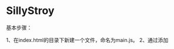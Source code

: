 # SillyStroy
基本步骤：

1、在index.html的目录下新建一个文件，命名为main.js。
2、通过添加<script>标签，将外部的 JavaScript 文件应用到你的 HTML 中。

初始化变量和函数:

1、从原始的文件中，复制“1. COMPLETE VARIABLE AND FUNCTION DEFINITIONS”标题下的所有代码，并粘贴到你本地的 main.js 文件中。然后你就有了三个变量，分别代表着，"Enter custom name" 文本框(customName),  "Generate random story" 按钮 (randomize), 和 HTML body 底部的<p> 元素（生成的故事将会复制到这个 story 变量中）。另外，你还会得到一个叫做randomValueFromArray()函数，这个函数需要一个数组作为参数，然后随机返回数组中的一个元素。
2、现在看看原始文件中的第二部分 — "2. RAW TEXT STRINGS"。这一部分包含了一些字符串，这些字符串会输入进我们的项目。你需要将这些包含进 main.js 文件中的变量中去。
    在 storyText 变量中保存第一个长长的字符串。
    在 insertX 数组中保存第一组字符串（包含三个字符串）。
    在 insertY 数组中保存第二组字符串（包含三个字符串）。
    在 insertZ 数组中保存第三组字符串（包含三个字符串）。
    
加上事件处理器并且将函数补充完整：

现在回到原始文件。
复制"3. EVENT LISTENER AND PARTIAL FUNCTION DEFINITION"标题下面的代码并粘贴到你本地的 main.js 文件中。这样就：
给 randomize 变量增加了一个“点击”时间监听器。也就是说，当按钮白点击时，result( ) 函数就会运行。
给你的代码加上了一个部分完成的 result( ) 函数定义。剩下的任务就是完成函数里面的代码，让它正常工作。
将result()函数补充完整：
  1、声明一个叫做 newStory 的变量，并将它的值设置为storyText。这样，每次按下按钮之后，函数运行的时候就会生成一个新的随即笑话。如果我们直接改变 storyText 的话，我们永远只能够生成一个新的故事。
  2、声明三个变量： xItem, yItem, 和 zItem，并且另他们的值等于randomValueFromArray(insertX)，randomValueFromArray(insertY)和randomValueFromArray(insertZ)。
  3、接下来我们需要将 storyText 中的placeholder — :insertx:, :inserty:, and :insertz: — 置换成 xItem, yItem, and zItem 中保存的字符串。你可以使用字符串中专门的函数方法 — 每一次都使 newStory 变成执行了该方法后的值。这样每一次按下按钮后，这些placeholder就会变成随机产生的字符串。在给你一点提示，这种方法每次只会置换它找到的第一个 placeholder，因此你需要执行三次这个方法。
  4、在第一个 if 代码块中增加另一个字符串置换操作，将 ‘Bob’ 变用户输入的用户名。
  5、在第二个 if 代码块中，我们要检查 UK 是否被勾选。如果被勾选，我们需要将重量和温度从美式单位 weight and temperature 的值转化为英式单位 stones and centigrade 下的值。
      查找 pounds 和 stone，farenheit 和 centigrade 的转换等式。
      在定义了变量 weight 的那一行代码中， 将 pounds 下的94通过一个计算表达式转化为 stone 下的值。并且将单位' stone'添加到通过 Math.round() 函数获得整数后面。
      在定义了变量 temperature 的那一行代码中， 将 farenheit 下的94通过一个计算表达式转化为 centigrade 下的值。并且将单位' centigrade'添加到通过 Math.round() 函数获得整数后面。
      就在上面的变量定义下，增加两个字符串置换操作，将 '94 farenheit' 置换成为变量 temperature 的值，将 '300 pounds' 置换成为变量 weight 的值。
  6、最后，在函数的倒数第二行，将变量 newStory 的值赋值给变量 story.textContent。
提示
